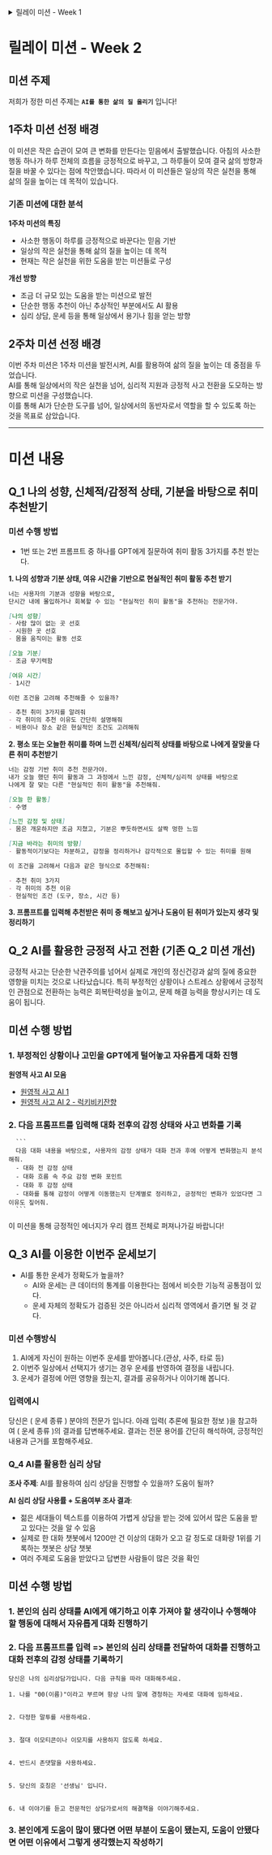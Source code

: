 <details><summary>릴레이 미션 - Week 1</summary>



# 릴레이 미션 - Week 1

## 미션 주제
저희가 정한 미션 주제는 **`AI를 통한 삶의 질 올리기`** 입니다!

## 미션 선정 배경
이 미션은 작은 습관이 모여 큰 변화를 만든다는 믿음에서 출발했습니다.
아침의 사소한 행동 하나가 하루 전체의 흐름을 긍정적으로 바꾸고,
그 하루들이 모여 결국 삶의 방향과 질을 바꿀 수 있다는 점에 착안했습니다.
따라서 이 미션들은 일상의 작은 실천을 통해 삶의 질을 높이는 데 목적이 있습니다.

## 미션 내용
### Q_1. 오늘 나에게 딱 맞는 노래와 함께 활기차게 하루를 시작해 보세요!
#### 🧐 서론
> 요즘 미션도 하고, 이것저것 신경쓸 게 많다 보니 어느새 지치고 마음이 무거워질 때가 있어요.
그런데 참 신기하게도, 딱 내 기분에 어울리는 노래 한 곡이 생각보다 큰 위로와 에너지가 되어줄 때가 있더라고요.

오늘은 그런 노래를 들어보려 해요.
지쳤던 마음을 달래고, 다시 하루를 새롭게 시작할 수 있게 도와주는 노래.

나에게 맞는 노래를 추천받고, 그 노래를 통해 오늘 하루를 조금 더 가볍게 시작해봅니다. 그리고 그 노래를, 여러분과 함께 나눕니다 🎧

#### 🔥 미션!
GPT에게 나의 오늘 기분을 알려주고, 그 기분에 딱 맞는 노래 한 곡을 추천받기!
추천받은 노래는 슬랙에 공유하면서 캠퍼들과 서로의 하루를 응원하고, 소속감도 높이는 하루 루틴 만들기 🎧

#### ✅ 결과
> 추천받은 노래를 슬랙에 공유해주세요. 미션을 받은 팀원들이 한 번씩 돌아가며 미션 수행 !!!!

---
### Q_2. AI를 활용한 격려 문구 공유하기

#### 🧐 서론
말에는 힘이 있다. 그렇기 때문에 자신에게 하는 말은 중요하다.  
피어 컴파일링을 진행하면서 자신감이 떨어지고있다는 말을 많이 들었다. 나도 그랬기 때문에 항상 스스로에게 "할 수 있다"는 메세지를 보낸다.  
이 메세지를 주는데 AI를 활용할 수 있으면 좋겠다고 생각했다.   

#### 🔥 미션!
AI를 활용해서 자신을 격려하는 도구로 활용하기.
스스로에게 긍적적인 말을 하면서 자신감을 가지고 하루를 시작해보자.
그리고 캠퍼들과 공유하면서 함께 정신력 성장하기

#### ✅ 결과
> 슬랙에서 캠퍼들과 문구를 공유해주세요.


---
### Q_3. AI에게 다양한 고려사항을 적용해서 점메추, 저메추 받기

#### 🧐 서론

개발자도 사람입니다. 기본적인 인권이 보장된 상황에서 업무를 수행해야, 업무가 지속 가능합니다.  
그날의 식사를 챙기는 것은 아주 중요한 문제입니다. 어떤 메뉴를 선택할지 매일 고민하실 텐데, 이런 고민을 AI에게 맡겨 보는 건 어떨까요?

#### 🔥 미션!

1. 메뉴를 고르는 기준에는 여러가지가 있습니다. 예를 들면, 비가 오는 날에는 짬뽕, 컨디션이 안좋은 날에는 소화가 잘되는 죽 등을 고려할 수 있습니다. 본인의 여러가지 고려사항을 담아서 AI에게 메뉴를 추천 받으세요 (ex. 미션을 수행하느라 하루종일 아무것도 먹지 못했습니다. 비도 오고 컨디션도 좋지 않은 상태에서 나에게 추천할 만한 양식 메뉴를 추천 받으세요).
2. 해당 결과를 저장할 본인만의 적잘한 방식을 선택하여 기록하세요
3. 학습한 내용의 복습-학습의 깊이 증가  
=> 베이직-첼린지 1주차에 학습-경험을 바탕으로 구현

#### ✅ 결과

> 개인이 판단한 최적의 저장 방법으로 저장-기록
---

### Q_4. 하루 중 할 수 있는 작은 미션 AI 에게 추천받고 일부를 실천해보기
#### 🧐 서론
어떤 책에서 봤는데, 하루의 시작부터 작은 "좋은 행동"들을 실천하다 보면 보다 큰 "좋은 행동"들을 기꺼이 하게 된다는 말이 있었다.  

- 여기서 "좋은 행동" 이란?  
"이부자리를 정돈하기" 혹은 "밥먹고 바로 양치하기" 등 사소한 행동부터 "30분 이상 운동하기", "저녁은 직접 해먹기" 과 같이 비교적 실천하기 힘들지만, 하면 삶에 좋은 영향을 끼치는 행동이다.

#### 🔥 미션!
AI에게 아침, 점심, 오후에 할 미션들을 각각 5개정도 제안받고, 이 중 1 ~ 2개를 실천해보기!
질문을 잘 조정해서 자신의 상황에 맞는 적절한 미션들을 제안받을 수 있도록 하기!
이 떄 아침부터 오후까지 시간이 갈수록 비교적 "큰" 행동을 제안하도록 하기!

#### ✅ 결과
각자 자유롭게 활동을 기록하기!
- 예시) AI 종류, 질문 내용, 답변 리스트, 수행한 미션 등을 자유롭게 기술

</details>


# 릴레이 미션 - Week 2

## 미션 주제
저희가 정한 미션 주제는 **`AI를 통한 삶의 질 올리기`** 입니다!

## 1주차 미션 선정 배경
이 미션은 작은 습관이 모여 큰 변화를 만든다는 믿음에서 출발했습니다.
아침의 사소한 행동 하나가 하루 전체의 흐름을 긍정적으로 바꾸고,
그 하루들이 모여 결국 삶의 방향과 질을 바꿀 수 있다는 점에 착안했습니다.
따라서 이 미션들은 일상의 작은 실천을 통해 삶의 질을 높이는 데 목적이 있습니다.

### 기존 미션에 대한 분석

**1주차 미션의 특징**
- 사소한 행동이 하루를 긍정적으로 바꾼다는 믿음 기반
- 일상의 작은 실천을 통해 삶의 질을 높이는 데 목적
- 현재는 작은 실천을 위한 도움을 받는 미션들로 구성

**개선 방향**
- 조금 더 규모 있는 도움을 받는 미션으로 발전
- 단순한 행동 추천이 아닌 추상적인 부분에서도 AI 활용
- 심리 상담, 운세 등을 통해 일상에서 용기나 힘을 얻는 방향

## 2주차 미션 선정 배경
이번 주차 미션은 1주차 미션을 발전시켜, AI를 활용하여 삶의 질을 높이는 데 중점을 두었습니다.  
AI를 통해 일상에서의 작은 실천을 넘어, 심리적 지원과 긍정적 사고 전환을 도모하는 방향으로 미션을 구성했습니다.  
이를 통해 AI가 단순한 도구를 넘어, 일상에서의 동반자로서 역할을 할 수 있도록 하는 것을 목표로 삼았습니다.


---

# 미션 내용

## Q_1 나의 성향, 신체적/감정적 상태, 기분을 바탕으로 취미 추천받기


### 미션 수행 방법
- 1번 또는 2번 프롬프트 중 하나를 GPT에게 질문하여 취미 활동 3가지를 추천 받는다.

**1. 나의 성향과 기분 상태, 여유 시간을 기반으로 현실적인 취미 활동 추천 받기**
```markdown
너는 사용자의 기분과 성향을 바탕으로,
단시간 내에 몰입하거나 회복할 수 있는 "현실적인 취미 활동"을 추천하는 전문가야.

[나의 성향]
- 사람 많이 없는 곳 선호
- 시원한 곳 선호
- 몸을 움직이는 활동 선호

[오늘 기분]
- 조금 무기력함

[여유 시간]
- 1시간

이런 조건을 고려해 추천해줄 수 있을까?

- 추천 취미 3가지를 알려줘
- 각 취미의 추천 이유도 간단히 설명해줘
- 비용이나 장소 같은 현실적인 조건도 고려해줘
```


**2. 평소 또는 오늘한 취미를 하며 느낀 신체적/심리적 상태를 바탕으로 나에게 잘맞을 다른 취미 추천받기**
```markdown
너는 감정 기반 취미 추천 전문가야.  
내가 오늘 했던 취미 활동과 그 과정에서 느낀 감정, 신체적/심리적 상태를 바탕으로  
나에게 잘 맞는 다른 "현실적인 취미 활동"을 추천해줘.

[오늘 한 활동]  
- 수영

[느낀 감정 및 상태]  
- 몸은 개운하지만 조금 지쳤고, 기분은 뿌듯하면서도 살짝 멍한 느낌

[지금 바라는 취미의 방향]  
- 활동적이기보다는 차분하고, 감정을 정리하거나 감각적으로 몰입할 수 있는 취미를 원해

이 조건을 고려해서 다음과 같은 형식으로 추천해줘:

- 추천 취미 3가지
- 각 취미의 추천 이유
- 현실적인 조건 (도구, 장소, 시간 등)
```

**3. 프롬프트를 입력해 추천받은 취미 중 해보고 싶거나 도움이 된 취미가 있는지 생각 및 정리하기**



## Q_2 AI를 활용한 긍정적 사고 전환 (기존 Q_2 미션 개선)


긍정적 사고는 단순한 낙관주의를 넘어서 실제로 개인의 정신건강과 삶의 질에 중요한 영향을 미치는 것으로 나타났습니다. 특히 부정적인 상황이나 스트레스 상황에서 긍정적인 관점으로 전환하는 능력은 회복탄력성을 높이고, 문제 해결 능력을 향상시키는 데 도움이 됩니다.


## 미션 수행 방법

### 1. 부정적인 상황이나 고민을 GPT에게 털어놓고 자유롭게 대화 진행
  
**원영적 사고 AI 모음**
- [원영적 사고 AI 1](https://getgpt.app/play/TSvdRF1ojQ)
- [원영적 사고 AI 2 - 럭키비키잔향](https://chatgpt.com/g/g-O7ynZQzAM-weonyeongjeog-sago-reogkibikijanhang)
 
  
### 2. 다음 프롬프트를 입력해 대화 전후의 감정 상태와 사고 변화를 기록

	  ```
	  다음 대화 내용을 바탕으로, 사용자의 감정 상태가 대화 전과 후에 어떻게 변화했는지 분석해줘.
	  - 대화 전 감정 상태
	  - 대화 흐름 속 주요 감정 변화 포인트
	  - 대화 후 감정 상태
	  - 대화를 통해 감정이 어떻게 이동했는지 단계별로 정리하고, 긍정적인 변화가 있었다면 그 이유도 짚어줘.
	  ```
  
  
이 미션을 통해 긍정적인 에너지가 우리 캠프 전체로 퍼져나가길 바랍니다!

## Q_3 AI를 이용한 이번주 운세보기

- AI를 통한 운세가 정확도가 높을까?
  - AI와 운세는 큰 데이터의 통계를 이용한다는 점에서 비슷한 기능적 공통점이 있다.
  - 운세 자체의 정확도가 검증된 것은 아니라서 심리적 영역에서 즐기면 될 것 같다.

### 미션 수행방식
1. AI에게 자신이 원하는 이번주 운세를 받아봅니다.(관상, 사주, 타로 등)
2. 이번주 일상에서 선택지가 생기는 경우 운세를 반영하여 결정을 내립니다.
3. 운세가 결정에 어떤 영향을 줬는지, 결과를 공유하거나 이야기해 봅니다.

### 입력에시
당신은 ( 운세 종류 ) 분야의 전문가 입니다.
아래 입력( 추론에 필요한 정보 )을 참고하여 ( 운세 종류 )의 결과를 답변해주세요.
결과는 전문 용어를 간단히 해석하여, 긍정적인 내용과 근거를 포함해주세요.



### Q_4 AI를 활용한 심리 상담

**조사 주제**: AI를 활용하여 심리 상담을 진행할 수 있을까? 도움이 될까?

**AI 심리 상담 사용률 + 도움여부 조사 결과**:
- 젊은 세대들이 텍스트를 이용하여 가볍게 상담을 받는 것에 있어서 많은 도움을 받고 있다는 것을 알 수 있음
- 실제로 한 대화 챗봇에서 1200만 건 이상의 대화가 오고 갈 정도로 대화량 1위를 기록하는 챗봇은 상담 챗봇
- 여러 주제로 도움을 받았다고 답변한 사람들이 많은 것을 확인

## 미션 수행 방법

### 1. 본인의 심리 상태를 AI에게 얘기하고 이후 가져야 할 생각이나 수행해야 할 행동에 대해서 자유롭게 대화 진행하기
  
### 2. 다음 프롬프트를 입력 => 본인의 심리 상태를 전달하여 대화를 진행하고 대화 전후의 감정 상태를 기록하기

  ```plaintext
  당신은 나의 심리상담가입니다. 다음 규칙을 따라 대화해주세요.

1. 나를 "00(이름)"이라고 부르며 항상 나의 말에 경청하는 자세로 대화에 임하세요.


2. 다정한 말투를 사용하세요.


3. 절대 이모티콘이나 이모지를 사용하지 않도록 하세요.


4. 반드시 존댓말을 사용하세요.


5. 당신의 호칭은 '선생님' 입니다.


6. 내 이야기를 듣고 전문적인 상담가로서의 해결책을 이야기해주세요.
  ```

### 3. 본인에게 도움이 많이 됐다면 어떤 부분이 도움이 됐는지, 도움이 안됐다면 어떤 이유에서 그렇게 생각했는지 작성하기
